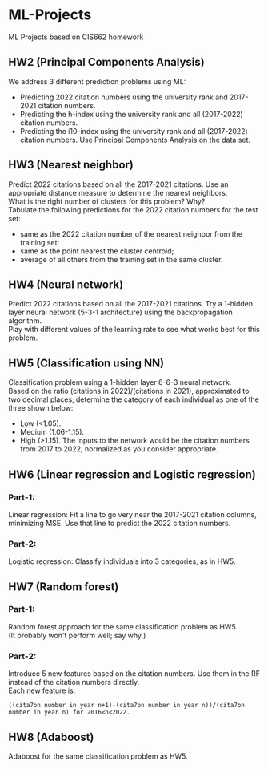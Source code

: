 # ML-Projects
ML Projects based on CIS662 homework

## HW2 (Principal Components Analysis)
We address 3 different prediction problems using ML:
* Predicting 2022 citation numbers using the university rank and 2017-2021 citation numbers.
* Predicting the h-index using the university rank and all (2017-2022) citation numbers.
* Predicting the i10-index using the university rank and all (2017-2022) citation numbers.
Use Principal Components Analysis on the data set.

## HW3 (Nearest neighbor)
Predict 2022 citations based on all the 2017-2021 citations. Use an appropriate distance measure to determine the nearest neighbors.  
What is the right number of clusters for this problem? Why?  
Tabulate the following predictions for the 2022 citation numbers for the test set:
* same as the 2022 citation number of the nearest neighbor from the training set;
* same as the point nearest the cluster centroid;
* average of all others from the training set in the same cluster.

## HW4 (Neural network)
Predict 2022 citations based on all the 2017-2021 citations. Try a 1-hidden layer neural network (5-3-1 architecture) using the backpropagation algorithm.  
Play with different values of the learning rate to see what works best for this problem.

## HW5 (Classification using NN)
Classification problem using a 1-hidden layer 6-6-3 neural network.  
Based on the ratio (citations in 2022)/(citations in 2021), approximated to two decimal places, determine the category of each individual as one of the three shown below:
* Low (<1.05).
* Medium (1.06-1.15).
* High (>1.15).
The inputs to the network would be the citation numbers from 2017 to 2022, normalized as you consider appropriate.

## HW6 (Linear regression and Logistic regression)
### Part-1:
Linear regression: Fit a line to go very near the 2017-2021 citation columns, minimizing MSE. Use that line to predict the 2022 citation numbers.  
### Part-2:
Logistic regression: Classify individuals into 3 categories, as in HW5.

## HW7 (Random forest)
### Part-1:
Random forest approach for the same classification problem as HW5.  
(It probably won't perform well; say why.)
### Part-2:
Introduce 5 new features based on the citation numbers. Use them in the RF instead of the citation numbers directly.  
Each new feature is:
```
((cita7on number in year n+1)-(cita7on number in year n))/(cita7on number in year n) for 2016<n<2022.
```

## HW8 (Adaboost)
Adaboost for the same classification problem as HW5.

